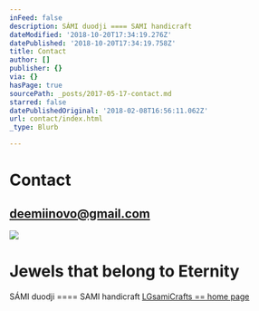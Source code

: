 ```yaml
---
inFeed: false
description: SÁMI duodji ==== SAMI handicraft
dateModified: '2018-10-20T17:34:19.276Z'
datePublished: '2018-10-20T17:34:19.758Z'
title: Contact
author: []
publisher: {}
via: {}
hasPage: true
sourcePath: _posts/2017-05-17-contact.md
starred: false
datePublishedOriginal: '2018-02-08T16:56:11.062Z'
url: contact/index.html
_type: Blurb

---
```

# **Contact**

## **deemiinovo@gmail.com**
![](https://the-grid-user-content.s3-us-west-2.amazonaws.com/1797dbca-6ba9-43ee-82a6-8811d5210429.jpg)

# Jewels that belong to Eternity

SÁMI duodji ==== SAMI handicraft
[LGsamiCrafts == home page][0]

[0]: https://thegrid.ai/lgsamicrafts/